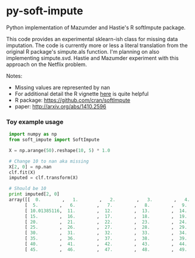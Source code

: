 # py-soft-impute
Python implementation of Mazumder and Hastie's R softImpute package.

This code provides an experimental sklearn-ish class for missing data imputation. The code is currently
more or less a literal translation from the original R package's simpute.als function. 
I'm planning on also implementing simpute.svd.
Hastie and Mazumder experiment with this approach on the Netflix problem.

Notes:
- Missing values are represented by nan
- For additional detail the R vignette [here](https://web.stanford.edu/~hastie/swData/softImpute/vignette.html) is quite helpful
- R package: https://github.com/cran/softImpute
- paper: http://arxiv.org/abs/1410.2596


### Toy example usage
```python
 import numpy as np
 from soft_impute import SoftImpute

 X = np.arange(50).reshape(10, 5) * 1.0

 # Change 10 to nan aka missing
 X[2, 0] = np.nan
 clf.fit(X)
 imputed = clf.transform(X)

 # Should be 10
 print imputed[2, 0]
 array([[  0.        ,   1.        ,   2.        ,   3.        ,   4.        ],
       [  5.        ,   6.        ,   7.        ,   8.        ,   9.        ],
       [ 10.01385116,  11.        ,  12.        ,  13.        ,  14.        ],
       [ 15.        ,  16.        ,  17.        ,  18.        ,  19.        ],
       [ 20.        ,  21.        ,  22.        ,  23.        ,  24.        ],
       [ 25.        ,  26.        ,  27.        ,  28.        ,  29.        ],
       [ 30.        ,  31.        ,  32.        ,  33.        ,  34.        ],
       [ 35.        ,  36.        ,  37.        ,  38.        ,  39.        ],
       [ 40.        ,  41.        ,  42.        ,  43.        ,  44.        ],
       [ 45.        ,  46.        ,  47.        ,  48.        ,  49.        ]])
 ```
